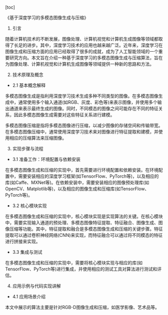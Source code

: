 
[toc]                    
                
                
《基于深度学习的多模态图像生成与压缩》

1. 引言

随着计算机技术的不断发展，图像处理、计算机视觉和计算机生成图像等领域都取得了长足的进步。其中，深度学习技术的应用也越来越广泛。近年来，深度学习在图像生成和压缩方面的应用已经取得了很多的成就，成为了人工智能领域的一个重要研究方向。本文旨在介绍一种基于深度学习的多模态图像生成与压缩算法，旨在为图像处理、计算机视觉和计算机生成图像等领域提供一种新的思路和方法。

2. 技术原理及概念

- 2.1 基本概念解释

多模态图像生成是指利用深度学习技术生成多种不同类型的图像。在多模态图像生成中，通常使用多个输入通道(如RGB、灰度、彩色等)来表示图像，并使用多个输出通道来表示最终生成的图像。同时，不同模态的图像之间可能存在不同的特征关系，因此多模态图像生成需要对这些特征关系进行建模。

多模态图像压缩是指将多模态图像进行压缩，以减少图像的存储空间和传输带宽。在多模态图像压缩中，通常使用深度学习技术来对图像进行特征提取和建模，并使用相应的压缩算法来压缩图像。

3. 实现步骤与流程

- 3.1 准备工作：环境配置与依赖安装

在多模态图像生成和压缩的实现中，首先需要进行环境配置和依赖安装。在环境配置中，需要安装相应的深度学习框架(如TensorFlow、PyTorch等)，以及相应的库(如Caffe、MXNet等)。在依赖安装中，需要安装相应的图像预处理库(如OpenCV、Matplotlib等)，以及相应的图像生成和压缩库(如TensorFlow、PyTorch等)。

- 3.2 核心模块实现

在多模态图像生成和压缩的实现中，核心模块实现是实现算法的关键。在核心模块中，需要实现输入通道的预处理、多模态图像特征提取、特征融合、图像生成、图像压缩等功能。其中，特征提取和融合是多模态图像生成和压缩的关键步骤。特征提取可以通过卷积神经网络(CNN)来实现，而特征融合可以通过将不同模态的特征进行拼接来实现。

- 3.3 集成与测试

在多模态图像生成和压缩的实现中，需要将核心模块实现与相应的库(如TensorFlow、PyTorch等)进行集成，并使用相应的测试工具对算法进行测试和评估。

4. 应用示例与代码实现讲解

- 4.1 应用场景介绍

本文中展示的算法主要是针对RGB-D图像生成和压缩，如医学影像、艺术品等。

